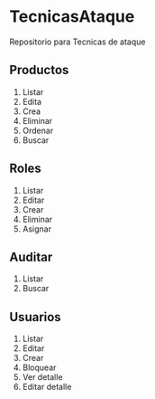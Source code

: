 # TecnicasAtaque
Repositorio para Tecnicas de ataque

## Productos
1. Listar
2. Edita
3. Crea
4. Eliminar
5. Ordenar
6. Buscar

## Roles
1. Listar
2. Editar
3. Crear
4. Eliminar
5. Asignar

## Auditar
1. Listar
2. Buscar

## Usuarios

1. Listar
2. Editar
3. Crear
4. Bloquear
5. Ver detalle
6. Editar detalle
